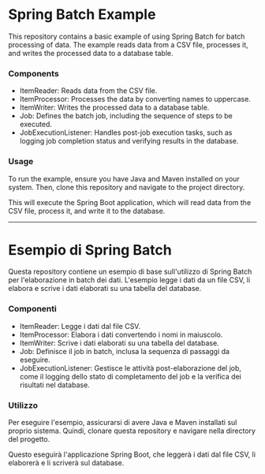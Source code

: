 <h1>Spring Batch Example</h1>
<p>This repository contains a basic example of using Spring Batch for batch processing of data. The example reads data from a CSV file, processes it, and writes the processed data to a database table.</p>

<h3>Components</h3>
<ul>
  <li>ItemReader: Reads data from the CSV file.</li>
  <li>ItemProcessor: Processes the data by converting names to uppercase.</li>
  <li>ItemWriter: Writes the processed data to a database table.</li>
  <li>Job: Defines the batch job, including the sequence of steps to be executed.</li>
  <li>JobExecutionListener: Handles post-job execution tasks, such as logging job completion status and verifying results in the database.</li>
</ul>

<h3>Usage</h3>
<p>To run the example, ensure you have Java and Maven installed on your system. Then, clone this repository and navigate to the project directory.</p>
<p>This will execute the Spring Boot application, which will read data from the CSV file, process it, and write it to the database.</p>

<hr>

<h1>Esempio di Spring Batch</h1>
<p>Questa repository contiene un esempio di base sull'utilizzo di Spring Batch per l'elaborazione in batch dei dati. L'esempio legge i dati da un file CSV, li elabora e scrive i dati elaborati su una tabella del database.</p>

<h3>Componenti</h3>
<ul>
  <li>ItemReader: Legge i dati dal file CSV.</li>
  <li>ItemProcessor: Elabora i dati convertendo i nomi in maiuscolo.</li>
  <li>ItemWriter: Scrive i dati elaborati su una tabella del database.</li>
  <li>Job: Definisce il job in batch, inclusa la sequenza di passaggi da eseguire.</li>
  <li>JobExecutionListener: Gestisce le attività post-elaborazione del job, come il logging dello stato di completamento del job e la verifica dei risultati nel database.</li>
</ul>

<h3>Utilizzo</h3>
<p>Per eseguire l'esempio, assicurarsi di avere Java e Maven installati sul proprio sistema. Quindi, clonare questa repository e navigare nella directory del progetto.</p>
<p>Questo eseguirà l'applicazione Spring Boot, che leggerà i dati dal file CSV, li elaborerà e li scriverà sul database.</p>
